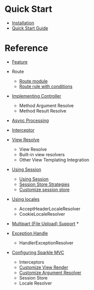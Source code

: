 # Quick Start

* [Installation](installation.md)
* [Quick Start Guide](quickstart.md)

# Reference

* [Feature](feature.md)
  
* Route
   * [Route module](route_module.md)
   * [Route rule with conditions](route_condition.md)

* [Implementing Controller](controller.md)
  * Method Argument Resolve
  * Method Result Resolve
  
* [Async Processing](async.md)

* [Interceptor](interceptor.md)

* [View Resolve](view.md)
  * View Resolve
  * Built-in view resolvers
  * Other View Templating Integration

* [Using Session](session.md)
  * [Using Session](session.md#session-api-in-sparkle)
  * [Session Store Strategies](session.md#session-storage)
  * [Customize session store](session.md#customize-session-store)

* [Using locales](locales.md)
  * AcceptHeaderLocaleResolver
  * CookieLocaleResolver

* [Multipart (File Upload) Support](multipart.md)
  * 

* [Exception Handle](exception_handler.md)
  * HandlerExceptionResolver

* [Configuring Sparkle MVC](mvc_config.md)
  * Interceptors
  * [Customize View Render](customize_view_resolve.md)
  * [Customize Argument Resolver](customize_argument_resolve.md)
  * Session Store
  * Locale Resolver